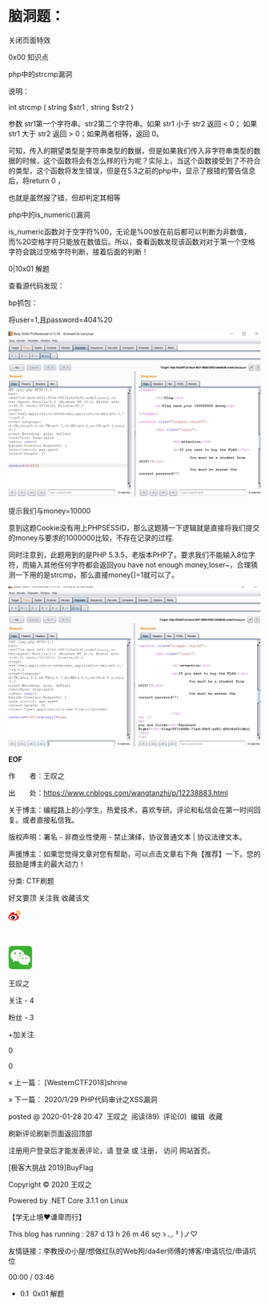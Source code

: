 # 脑洞题：

关闭页面特效

0x00 知识点

php中的strcmp漏洞

说明：

int strcmp ( string $str1 , string $str2 )

参数 str1第一个字符串。str2第二个字符串。如果 str1 小于 str2 返回 < 0； 如果 str1 大于 str2 返回 > 0；如果两者相等，返回 0。

可知，传入的期望类型是字符串类型的数据，但是如果我们传入非字符串类型的数据的时候，这个函数将会有怎么样的行为呢？实际上，当这个函数接受到了不符合的类型，这个函数将发生错误，但是在5.3之前的php中，显示了报错的警告信息后，将return 0 ，

也就是虽然报了错，但却判定其相等

php中的is_numeric()漏洞

is_numeric函数对于空字符%00，无论是%00放在前后都可以判断为非数值，而%20空格字符只能放在数值后。所以，查看函数发现该函数对对于第一个空格字符会跳过空格字符判断，接着后面的判断！

0|10x01 解题



查看源代码发现：

<!--
    ~~~post money and password~~~
if (isset($_POST['password'])) {
    $password = $_POST['password'];
    if (is_numeric($password)) {
        echo "password can't be number</br>";
    }elseif ($password == 404) {
        echo "Password Right!</br>";
    }
}
-->

bp抓包：

将user=1,且password=404%20

![](images/D00BEA3EEEFE4A2397490E0B276B549E57-676717470.png)

提示我们与money=10000

意到这题Cookie没有用上PHPSESSID，那么这题猜一下逻辑就是直接将我们提交的money与要求的1000000比较，不存在记录的过程.

同时注意到，此题用到的是PHP 5.3.5，老版本PHP了。要求我们不能输入8位字符，而输入其他任何字符都会返回you have not enough money,loser~，合理猜测一下用的是strcmp，那么直接money[]=1就可以了。

![](images/8DE9E8C8ED6C483DB38D13F35D811AEB7-1421514451.png)



__EOF__

作　　者：王叹之

出　　处：https://www.cnblogs.com/wangtanzhi/p/12238883.html

关于博主：编程路上的小学生，热爱技术，喜欢专研。评论和私信会在第一时间回复。或者直接私信我。

版权声明：署名 - 非商业性使用 - 禁止演绎，协议普通文本 | 协议法律文本。

声援博主：如果您觉得文章对您有帮助，可以点击文章右下角【推荐】一下。您的鼓励是博主的最大动力！

分类: CTF刷题

好文要顶 关注我 收藏该文 

![](images/DDA512C7D92C4BA6817ECF538F425831con_weibo_24.png)

 

![](images/F8F964C8D95D4056960FB26F9BB3370Awechat.png)

王叹之

关注 - 4

粉丝 - 3

+加关注

0

0

« 上一篇： [WesternCTF2018]shrine

» 下一篇： 2020/1/29 PHP代码审计之XSS漏洞

posted @ 2020-01-28 20:47  王叹之  阅读(89)  评论(0)  编辑  收藏

刷新评论刷新页面返回顶部

注册用户登录后才能发表评论，请 登录 或 注册， 访问 网站首页。

[极客大挑战 2019]BuyFlag

Copyright © 2020 王叹之

Powered by .NET Core 3.1.1 on Linux

【学无止境❤️谦卑而行】

This blog has running : 287 d 13 h 26 m 46 sღゝ◡╹)ノ♡

友情链接：李教授の小屋/想做红队的Web狗/da4er师傅的博客/申请坑位/申请坑位

00:00 / 03:46   

- 0.1  0x01 解题